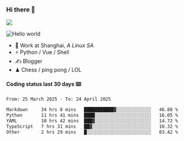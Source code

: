 ### Hi there 👋
![](https://komarev.com/ghpvc/?username=Xuhandsome)


<img src="https://github-readme-stats.vercel.app/api?username=XuHandsome&show_icons=true&theme=merko" alt="Hello world">

<br/>

- 🍻  Work at Shanghai, _A Linux SA_
- ⚡  Python / Vue / Shell
- ✍️  Blogger
- ♟  Chess / ping pong / LOL

#### Coding status last 30 days ⌨️

<!--START_SECTION:waka-->

```txt
From: 25 March 2025 - To: 24 April 2025

Markdown     34 hrs 8 mins   ███████████▓░░░░░░░░░░░░░   46.88 %
Python       11 hrs 41 mins  ████░░░░░░░░░░░░░░░░░░░░░   16.05 %
YAML         10 hrs 42 mins  ███▓░░░░░░░░░░░░░░░░░░░░░   14.72 %
TypeScript   7 hrs 31 mins   ██▓░░░░░░░░░░░░░░░░░░░░░░   10.32 %
Other        2 hrs 29 mins   █░░░░░░░░░░░░░░░░░░░░░░░░   03.42 %
```

<!--END_SECTION:waka-->
